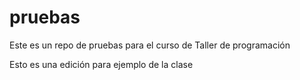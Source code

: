 # pruebas
Este es un repo de pruebas para el curso de Taller de programación

Esto es una edición para ejemplo de la clase
